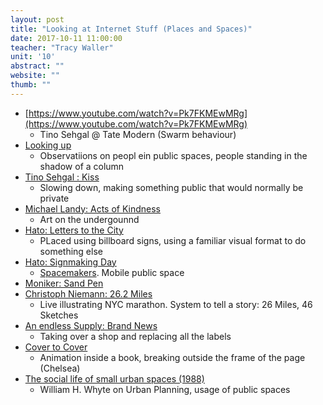 ```yaml
---
layout: post
title: "Looking at Internet Stuff (Places and Spaces)"
date: 2017-10-11 11:00:00
teacher: "Tracy Waller"
unit: '10'
abstract: ""
website: ""
thumb: ""
---
```


- [https://www.youtube.com/watch?v=Pk7FKMEwMRg](https://www.youtube.com/watch?v=Pk7FKMEwMRg)
    - Tino Sehgal @ Tate Modern (Swarm behaviour)
- [Looking up](http://francisalys/looking-up/)
    - Observatiions on peopl ein public spaces, people standing in the shadow of a column
- [Tino Sehgal : Kiss](https://www.youtube.com/watch?v=lwTvzERGj6E)
    - Slowing down, making something public that would normally be private
- [Michael Landy: Acts of Kindness](https://art.tfl.gov.uk/projects/acts-of-kindness/)
    - Art on the undergounnd
- [Hato: Letters to the City](https://hato.co/project/3527)
    - PLaced using billboard signs, using a familiar visual format to do something else
- [Hato: Signmaking Day](https://hato.co/project/2376)
    - [Spacemakers](http://www.spacemakers.info/). Mobile public space
- [Moniker: Sand Pen](https://studiomoniker.com/projects/sand-pen)
- [Christoph Niemann: 26.2 Miles](http://www.christophniemann.com/portfolio/nyc-marathon-live/)
    - Live illustrating NYC marathon. System to tell a story: 26 Miles, 46 Sketches
- [An endless Supply: Brand News](https://anendlesssupply.co.uk/projects/brand-news)
    - Taking over a shop and replacing all the labels
- [Cover to Cover](https://vimeo.com/15938335)
    - Animation inside a book, breaking outside the frame of the page (Chelsea)
- [The social life of small urban spaces (1988)](https://archive.org/details/SmallUrbanSpaces)
    - William H. Whyte on Urban Planning, usage of public spaces